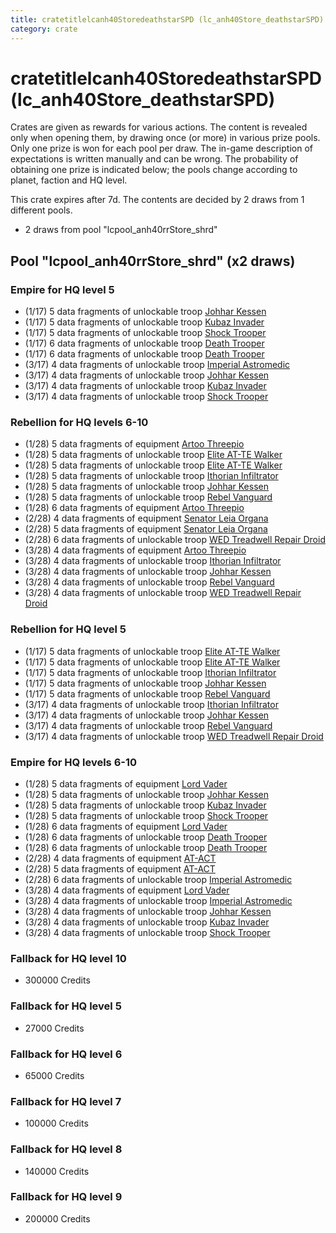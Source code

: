 ```yaml
---
title: cratetitlelcanh40StoredeathstarSPD (lc_anh40Store_deathstarSPD)
category: crate
---
```


# cratetitlelcanh40StoredeathstarSPD (lc_anh40Store_deathstarSPD)

Crates are given as rewards for various actions. The content is revealed only when opening them, by drawing once (or more) in various prize pools. Only one prize is won for each pool per draw. The in-game description of expectations is written manually and can be wrong. The probability of obtaining one prize is indicated below; the pools change according to planet, faction and HQ level.

This crate expires after 7d. The contents are decided by 2 draws from 1 different pools.
  * 2 draws from pool "lcpool_anh40rrStore_shrd"

## Pool "lcpool_anh40rrStore_shrd" (x2 draws)

### Empire for HQ level 5

  * (1/17) 5 data fragments of unlockable troop [Johhar Kessen](EmpireJohhar)
  * (1/17) 5 data fragments of unlockable troop [Kubaz Invader](KubazInvader)
  * (1/17) 5 data fragments of unlockable troop [Shock Trooper](Shock)
  * (1/17) 6 data fragments of unlockable troop [Death Trooper](HeroDeathTrooper)
  * (1/17) 6 data fragments of unlockable troop [Death Trooper](HeroDeathTrooper)
  * (3/17) 4 data fragments of unlockable troop [Imperial Astromedic](R5Medic)
  * (3/17) 4 data fragments of unlockable troop [Johhar Kessen](EmpireJohhar)
  * (3/17) 4 data fragments of unlockable troop [Kubaz Invader](KubazInvader)
  * (3/17) 4 data fragments of unlockable troop [Shock Trooper](Shock)

### Rebellion for HQ levels 6-10

  * (1/28) 5 data fragments of equipment [Artoo  Threepio](eqpRebelArtoo)
  * (1/28) 5 data fragments of unlockable troop [Elite AT-TE Walker](HeroATTE)
  * (1/28) 5 data fragments of unlockable troop [Elite AT-TE Walker](HeroATTE)
  * (1/28) 5 data fragments of unlockable troop [Ithorian Infiltrator](IthorianInfiltrator)
  * (1/28) 5 data fragments of unlockable troop [Johhar Kessen](RebelJohhar)
  * (1/28) 5 data fragments of unlockable troop [Rebel Vanguard](Vanguard)
  * (1/28) 6 data fragments of equipment [Artoo  Threepio](eqpRebelArtoo)
  * (2/28) 4 data fragments of equipment [Senator Leia Organa](eqpRebelDiplomat)
  * (2/28) 5 data fragments of equipment [Senator Leia Organa](eqpRebelDiplomat)
  * (2/28) 6 data fragments of unlockable troop [WED Treadwell Repair Droid](Treadwell)
  * (3/28) 4 data fragments of equipment [Artoo  Threepio](eqpRebelArtoo)
  * (3/28) 4 data fragments of unlockable troop [Ithorian Infiltrator](IthorianInfiltrator)
  * (3/28) 4 data fragments of unlockable troop [Johhar Kessen](RebelJohhar)
  * (3/28) 4 data fragments of unlockable troop [Rebel Vanguard](Vanguard)
  * (3/28) 4 data fragments of unlockable troop [WED Treadwell Repair Droid](Treadwell)

### Rebellion for HQ level 5

  * (1/17) 5 data fragments of unlockable troop [Elite AT-TE Walker](HeroATTE)
  * (1/17) 5 data fragments of unlockable troop [Elite AT-TE Walker](HeroATTE)
  * (1/17) 5 data fragments of unlockable troop [Ithorian Infiltrator](IthorianInfiltrator)
  * (1/17) 5 data fragments of unlockable troop [Johhar Kessen](RebelJohhar)
  * (1/17) 5 data fragments of unlockable troop [Rebel Vanguard](Vanguard)
  * (3/17) 4 data fragments of unlockable troop [Ithorian Infiltrator](IthorianInfiltrator)
  * (3/17) 4 data fragments of unlockable troop [Johhar Kessen](RebelJohhar)
  * (3/17) 4 data fragments of unlockable troop [Rebel Vanguard](Vanguard)
  * (3/17) 4 data fragments of unlockable troop [WED Treadwell Repair Droid](Treadwell)

### Empire for HQ levels 6-10

  * (1/28) 5 data fragments of equipment [Lord Vader](eqpEmpireLordVader)
  * (1/28) 5 data fragments of unlockable troop [Johhar Kessen](EmpireJohhar)
  * (1/28) 5 data fragments of unlockable troop [Kubaz Invader](KubazInvader)
  * (1/28) 5 data fragments of unlockable troop [Shock Trooper](Shock)
  * (1/28) 6 data fragments of equipment [Lord Vader](eqpEmpireLordVader)
  * (1/28) 6 data fragments of unlockable troop [Death Trooper](HeroDeathTrooper)
  * (1/28) 6 data fragments of unlockable troop [Death Trooper](HeroDeathTrooper)
  * (2/28) 4 data fragments of equipment [AT-ACT](eqpEmpireCargoGreatDane)
  * (2/28) 5 data fragments of equipment [AT-ACT](eqpEmpireCargoGreatDane)
  * (2/28) 6 data fragments of unlockable troop [Imperial Astromedic](R5Medic)
  * (3/28) 4 data fragments of equipment [Lord Vader](eqpEmpireLordVader)
  * (3/28) 4 data fragments of unlockable troop [Imperial Astromedic](R5Medic)
  * (3/28) 4 data fragments of unlockable troop [Johhar Kessen](EmpireJohhar)
  * (3/28) 4 data fragments of unlockable troop [Kubaz Invader](KubazInvader)
  * (3/28) 4 data fragments of unlockable troop [Shock Trooper](Shock)

### Fallback for HQ level 10

  * 300000 Credits

### Fallback for HQ level 5

  * 27000 Credits

### Fallback for HQ level 6

  * 65000 Credits

### Fallback for HQ level 7

  * 100000 Credits

### Fallback for HQ level 8

  * 140000 Credits

### Fallback for HQ level 9

  * 200000 Credits